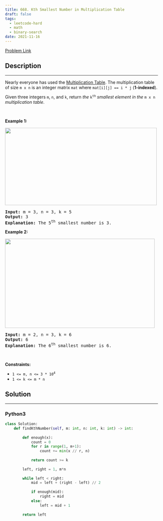 ```yaml
---
title: 668. Kth Smallest Number in Multiplication Table
draft: false
tags: 
  - leetcode-hard
  - math
  - binary-search
date: 2021-11-16
---
```


[Problem Link](https://leetcode.com/problems/kth-smallest-number-in-multiplication-table/)

## Description

---
<p>Nearly everyone has used the <a href="https://en.wikipedia.org/wiki/Multiplication_table" target="_blank">Multiplication Table</a>. The multiplication table of size <code>m x n</code> is an integer matrix <code>mat</code> where <code>mat[i][j] == i * j</code> (<strong>1-indexed</strong>).</p>

<p>Given three integers <code>m</code>, <code>n</code>, and <code>k</code>, return <em>the </em><code>k<sup>th</sup></code><em> smallest element in the </em><code>m x n</code><em> multiplication table</em>.</p>

<p>&nbsp;</p>
<p><strong class="example">Example 1:</strong></p>
<img alt="" src="https://assets.leetcode.com/uploads/2021/05/02/multtable1-grid.jpg" style="width: 500px; height: 254px;" />
<pre>
<strong>Input:</strong> m = 3, n = 3, k = 5
<strong>Output:</strong> 3
<strong>Explanation:</strong> The 5<sup>th</sup> smallest number is 3.
</pre>

<p><strong class="example">Example 2:</strong></p>
<img alt="" src="https://assets.leetcode.com/uploads/2021/05/02/multtable2-grid.jpg" style="width: 493px; height: 293px;" />
<pre>
<strong>Input:</strong> m = 2, n = 3, k = 6
<strong>Output:</strong> 6
<strong>Explanation:</strong> The 6<sup>th</sup> smallest number is 6.
</pre>

<p>&nbsp;</p>
<p><strong>Constraints:</strong></p>

<ul>
	<li><code>1 &lt;= m, n &lt;= 3 * 10<sup>4</sup></code></li>
	<li><code>1 &lt;= k &lt;= m * n</code></li>
</ul>


## Solution

---
### Python3
``` py title='kth-smallest-number-in-multiplication-table'
class Solution:
    def findKthNumber(self, m: int, n: int, k: int) -> int:
        
        def enough(x):
            count = 0
            for r in range(1, m+1):
                count += min(x // r, n)
            
            return count >= k
        
        left, right = 1, m*n
        
        while left < right:
            mid = left + (right - left) // 2
            
            if enough(mid):
                right = mid
            else:
                left = mid + 1
            
        return left
```

